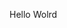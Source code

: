Hello Wolrd






























































































































































































































































































































































































































































































































































































































































































































































































































































































































































































































































































































































































































































































































































































































































































































































































































































































































































































































































































































































































































































































































































































































































































































